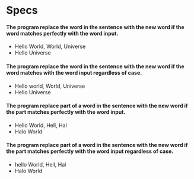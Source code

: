 # Specs

#### The program replace the word in the sentence with the new word if the word matches perfectly with the word input.

* Hello World, World, Universe
* Hello Universe

#### The program replace the word in the sentence with the new word if the word matches with the word input regardless of case.

* Hello world, World, Universe
* Hello Universe

#### The program replace part of a word in the sentence with the new word if the part matches perfectly with the word input.

* Hello World, Hell, Hal
* Halo World


#### The program replace part of a word in the sentence with the new word if the part matches perfectly with the word input regardless of case.

* hello World, Hell, Hal
* Halo World
